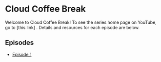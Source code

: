 # Cloud Coffee Break

Welcome to Cloud Coffee Break! To see the series home page on YouTube, go to [this link] . Details and resources for each episode are below.

## Episodes

* [Episode 1](./episode1/README.md)